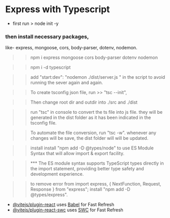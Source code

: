 # Express with Typescript


* first run > node init -y
### then install necessary packages, 
like- express, mongoose, cors, body-parser, dotenv, nodemon. 

>> npm i express mongoose cors body-parser dotenv nodemon

>> npm i -d typescript

>> add "start:dev": "nodemon ./dist/server.js " in the script to avoid running the sever again and again. 

>> To create tsconfig json file, run >>  "tsc --init",

>> Then change root dir and outdir into ./src and ./dist

 >> run "tsc" in console to convert the ts file into js file. they will be generated in the dist folder as it has been indicated in the tsconfig file.

 >> To automate the file conversion, run "tsc -w". whenever any changes will be save, the dist folder will will be updated. 

>>  install install "npm add -D @types/node" to use ES Module Syntax that will allow import & export facility. 

>> *** The ES module syntax supports TypeScript types directly in the import statement, providing better type safety and development experience.


>> to remove error from import express, { NextFunction, Request, Response } from "express"; install "npm add -D @types/express". 

>> 


- [@vitejs/plugin-react](https://github.com/vitejs/vite-plugin-react/blob/main/packages/plugin-react/README.md) uses [Babel](https://babeljs.io/) for Fast Refresh
- [@vitejs/plugin-react-swc](https://github.com/vitejs/vite-plugin-react-swc) uses [SWC](https://swc.rs/) for Fast Refresh
